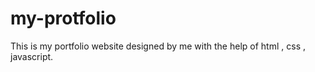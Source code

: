 # my-protfolio
This is my portfolio website designed by me with the help of html , css , javascript. 




























